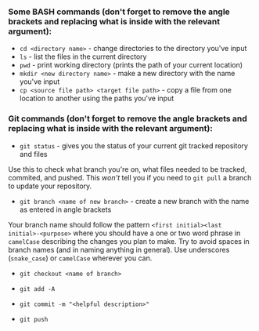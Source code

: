 ### Some BASH commands (don't forget to remove the angle brackets and replacing what is inside with the relevant argument):

- `cd <directory name>` - change directories to the directory you've input
- `ls` - list the files in the current directory
- `pwd` - print working directory (prints the path of your current location)
- `mkdir <new directory name>` - make a new directory with the name you've input
- `cp <source file path> <target file path>` - copy a file from one location to another using the paths you've input

### Git commands (don't forget to remove the angle brackets and replacing what is inside with the relevant argument):

- `git status` - gives you the status of your current git tracked repository and files

Use this to check what branch you're on, what files needed to be tracked, commited, and pushed. This _won't_ tell you if you need to `git pull` a branch to update your repository.

- `git branch <name of new branch>` - create a new branch with the name as entered in angle brackets

Your branch name should follow the pattern `<first initial><last initial>-<purpose>` where you should have a one or two word phrase in `camelCase` describing the changes you plan to make. Try to avoid spaces in branch names (and in naming anything in general). Use underscores (`snake_case`) or `camelCase` wherever you can.

- `git checkout <name of branch>`

- `git add -A` 

- `git commit -m "<helpful description>"`

- `git push`
